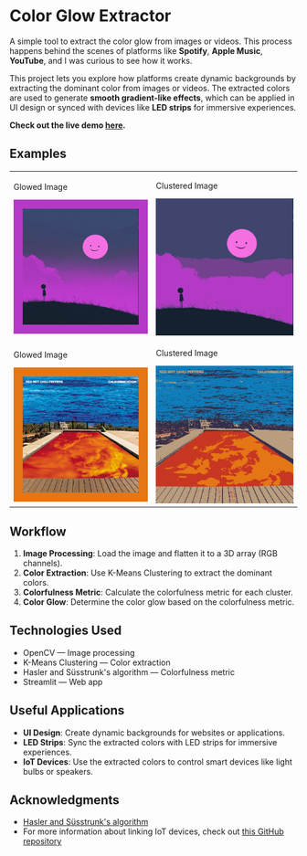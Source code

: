 # Color Glow Extractor

A simple tool to extract the color glow from images or videos. This process happens behind the scenes of platforms like **Spotify**, **Apple Music**, **YouTube**, and I was curious to see how it works.

This project lets you explore how platforms create dynamic backgrounds by extracting the dominant color from images or videos. The extracted colors are used to generate **smooth gradient-like effects**, which can be applied in UI design or synced with devices like **LED strips** for immersive experiences.

**Check out the live demo [here](https://glow-extractor.streamlit.app/).**

## Examples

<table>
  <tr>
    <td>
    <p>Glowed Image</p>
    <img src="img/bordered2.jpg" alt="Image 1" width="350"/></td>
    <td>
    <p>Clustered Image</p>
    <img src="img/clustered2.jpg" alt="Image 2" width="350"/></td>
  </tr>
  <tr>
    <td>
    <p>Glowed Image</p>
    <img src="img/bordered.jpg" alt="Image 3" width="350"/></td>
    <td>
    <p>Clustered Image</p>
    <img src="img/clustered.jpg" alt="Image 4" width="350"/></td>
  </tr>
</table>

## Workflow

1. **Image Processing**: Load the image and flatten it to a 3D array (RGB channels).
2. **Color Extraction**: Use K-Means Clustering to extract the dominant colors.
3. **Colorfulness Metric**: Calculate the colorfulness metric for each cluster.
4. **Color Glow**: Determine the color glow based on the colorfulness metric.

## Technologies Used

- OpenCV — Image processing
- K-Means Clustering — Color extraction
- Hasler and Süsstrunk's algorithm — Colorfulness metric
- Streamlit — Web app

## Useful Applications

- **UI Design**: Create dynamic backgrounds for websites or applications.
- **LED Strips**: Sync the extracted colors with LED strips for immersive experiences.
- **IoT Devices**: Use the extracted colors to control smart devices like light bulbs or speakers.

## Acknowledgments

- [Hasler and Süsstrunk's algorithm](https://www.researchgate.net/publication/243135534_Measuring_Colourfulness_in_Natural_Images)
- For more information about linking IoT devices, check out [this GitHub repository](https://github.com/davidkrantz/Colorfy)
